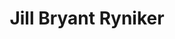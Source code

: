 ---
avatar: /images/people/jill-linuxgirl.jpg
avatar_small: /images/people/jill-linuxgirl_small.jpg
bio: ''
gplus: null
homepage: https://linuxchixla.org
instagram: null
linkedin: null
title: Jill Bryant Ryniker
twitter: https://twitter.com/jill_linuxgirl
type: guest
username: jill-linuxgirl
youtube: null
---